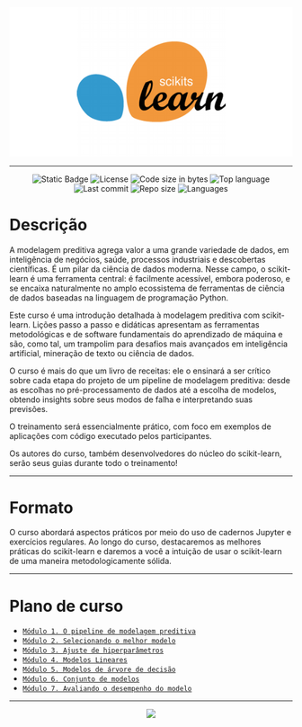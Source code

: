 <p align="center"> 
<img src="imagens/scikit_learn.png">
</p>


---

<div align = center>

![Static Badge](https://img.shields.io/badge/scikit-learn-blue)
![License](https://img.shields.io/github/license/RogerioLS/Scikit-Learn?color=dark-green)
![Code size in bytes](https://img.shields.io/github/languages/code-size/RogerioLS/Scikit-Learn?color=dark-green)
![Top language](https://img.shields.io/github/languages/top/RogerioLS/Scikit-Learn?color=dark-green)
![Last commit](https://img.shields.io/github/last-commit/RogerioLS/Scikit-Learn?color=dark-green)
![Repo size](https://img.shields.io/github/repo-size/RogerioLS/Scikit-Learn)
![Languages](https://img.shields.io/github/languages/count/RogerioLS/Scikit-Learn?color=red)

</div>

# Descrição

A modelagem preditiva agrega valor a uma grande variedade de dados, em inteligência de negócios, saúde, processos industriais e descobertas científicas. É um pilar da ciência de dados moderna. Nesse campo, o scikit-learn é uma ferramenta central: é facilmente acessível, embora poderoso, e se encaixa naturalmente no amplo ecossistema de ferramentas de ciência de dados baseadas na linguagem de programação Python.

Este curso é uma introdução detalhada à modelagem preditiva com scikit-learn. Lições passo a passo e didáticas apresentam as ferramentas metodológicas e de software fundamentais do aprendizado de máquina e são, como tal, um trampolim para desafios mais avançados em inteligência artificial, mineração de texto ou ciência de dados.

O curso é mais do que um livro de receitas: ele o ensinará a ser crítico sobre cada etapa do projeto de um pipeline de modelagem preditiva: desde as escolhas no pré-processamento de dados até a escolha de modelos, obtendo insights sobre seus modos de falha e interpretando suas previsões.

O treinamento será essencialmente prático, com foco em exemplos de aplicações com código executado pelos participantes.

Os autores do curso, também desenvolvedores do núcleo do scikit-learn, serão seus guias durante todo o treinamento!

---

# Formato

O curso abordará aspectos práticos por meio do uso de cadernos Jupyter e exercícios regulares. Ao longo do curso, destacaremos as melhores práticas do scikit-learn e daremos a você a intuição de usar o scikit-learn de uma maneira metodologicamente sólida.

---

# Plano de curso

* [`Módulo 1. O pipeline de modelagem preditiva`](https://github.com/RogerioLS/Scikit-Learn/tree/main/Module1_The_Predictive_Modeling_Pipeline)
* [`Módulo 2. Selecionando o melhor modelo`](https://github.com/RogerioLS/Scikit-Learn/tree/main/Module2_Selecting_the_best_model)
* [`Módulo 3. Ajuste de hiperparâmetros`](https://github.com/RogerioLS/Scikit-Learn/tree/main/Module3_hyperparameter_tuning)
* [`Módulo 4. Modelos Lineares`](https://github.com/RogerioLS/Scikit-Learn/tree/main/Module4_linear_model)
* [`Módulo 5. Modelos de árvore de decisão`](https://github.com/RogerioLS/Scikit-Learn/tree/main/Module5_decision_tree_models)
* [`Módulo 6. Conjunto de modelos`](https://github.com/RogerioLS/Scikit-Learn/tree/main/Module6_ensemble_of_models)
* [`Módulo 7. Avaliando o desempenho do modelo`](https://github.com/RogerioLS/Scikit-Learn/tree/main/Module7_evaluanting_model_performance)

---

<p align="center"> 
<img src="https://media.giphy.com/media/1kkxWqT5nvLXupUTwK/giphy.gif">
</p>
